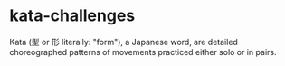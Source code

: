 # kata-challenges
Kata (型 or 形 literally: "form"), a Japanese word, are detailed choreographed patterns of movements practiced either solo or in pairs. 